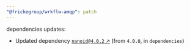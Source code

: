 ```yaml
---
"@frickegroup/wrkflw-amqp": patch
---
```

dependencies updates:
  - Updated dependency [`nanoid@4.0.2` ↗︎](https://www.npmjs.com/package/nanoid/v/4.0.2) (from `4.0.0`, in `dependencies`)
